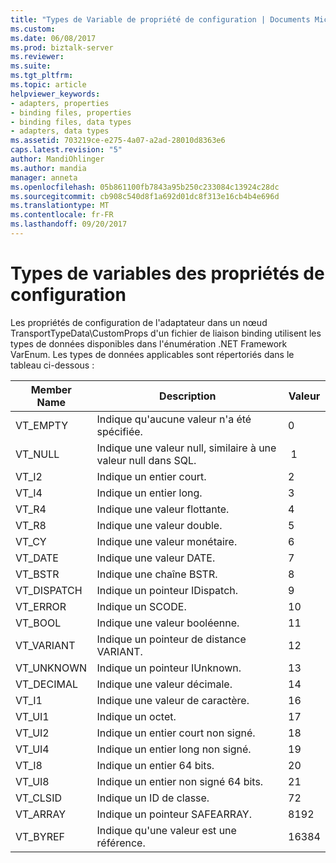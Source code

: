 ```yaml
---
title: "Types de Variable de propriété de configuration | Documents Microsoft"
ms.custom: 
ms.date: 06/08/2017
ms.prod: biztalk-server
ms.reviewer: 
ms.suite: 
ms.tgt_pltfrm: 
ms.topic: article
helpviewer_keywords:
- adapters, properties
- binding files, properties
- binding files, data types
- adapters, data types
ms.assetid: 703219ce-e275-4a07-a2ad-28010d8363e6
caps.latest.revision: "5"
author: MandiOhlinger
ms.author: mandia
manager: anneta
ms.openlocfilehash: 05b861100fb7843a95b250c233084c13924c28dc
ms.sourcegitcommit: cb908c540d8f1a692d01dc8f313e16cb4b4e696d
ms.translationtype: MT
ms.contentlocale: fr-FR
ms.lasthandoff: 09/20/2017
---
```

# <a name="configuration-property-variable-types"></a>Types de variables des propriétés de configuration
Les propriétés de configuration de l'adaptateur dans un nœud TransportTypeData\CustomProps d'un fichier de liaison binding utilisent les types de données disponibles dans l'énumération .NET Framework VarEnum. Les types de données applicables sont répertoriés dans le tableau ci-dessous :  
  
|Member Name|Description|Valeur|  
|-----------------|-----------------|-----------|  
|VT_EMPTY|Indique qu'aucune valeur n'a été spécifiée.|0|  
|VT_NULL|Indique une valeur null, similaire à une valeur null dans SQL.| 1|  
|VT_I2|Indique un entier court.|2|  
|VT_I4|Indique un entier long.|3|  
|VT_R4|Indique une valeur flottante.|4|  
|VT_R8|Indique une valeur double.|5|  
|VT_CY|Indique une valeur monétaire.|6|  
|VT_DATE|Indique une valeur DATE.|7|  
|VT_BSTR|Indique une chaîne BSTR.|8|  
|VT_DISPATCH|Indique un pointeur IDispatch.|9|  
|VT_ERROR|Indique un SCODE.|10|  
|VT_BOOL|Indique une valeur booléenne.|11|  
|VT_VARIANT|Indique un pointeur de distance VARIANT.|12|  
|VT_UNKNOWN|Indique un pointeur IUnknown.|13|  
|VT_DECIMAL|Indique une valeur décimale.|14|  
|VT_I1|Indique une valeur de caractère.|16|  
|VT_UI1|Indique un octet.|17|  
|VT_UI2|Indique un entier court non signé.|18|  
|VT_UI4|Indique un entier long non signé.|19|  
|VT_I8|Indique un entier 64 bits.|20|  
|VT_UI8|Indique un entier non signé 64 bits.|21|  
|VT_CLSID|Indique un ID de classe.|72|  
|VT_ARRAY|Indique un pointeur SAFEARRAY.|8192|  
|VT_BYREF|Indique qu'une valeur est une référence.|16384|